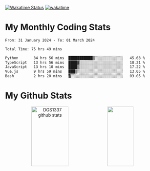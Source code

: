 [![Wakatime Status](https://github.com/noopurphalak/noopurphalak/workflows/wakatime-status-update/badge.svg)](https://github.com/noopurphalak/noopurphalak/actions/workflows/main.yml)
[![wakatime](https://wakatime.com/badge/user/80ace140-ef40-4fdd-b8ed-f3be3d2e1aea.svg)](https://wakatime.com/@80ace140-ef40-4fdd-b8ed-f3be3d2e1aea)

# My Monthly Coding Stats

<!--START_SECTION:waka-->

```txt
From: 31 January 2024 - To: 01 March 2024

Total Time: 75 hrs 49 mins

Python       34 hrs 56 mins  ███████████▒░░░░░░░░░░░░░   45.63 %
TypeScript   13 hrs 56 mins  ████▓░░░░░░░░░░░░░░░░░░░░   18.21 %
JavaScript   13 hrs 10 mins  ████▒░░░░░░░░░░░░░░░░░░░░   17.22 %
Vue.js       9 hrs 59 mins   ███▒░░░░░░░░░░░░░░░░░░░░░   13.05 %
Bash         2 hrs 20 mins   ▓░░░░░░░░░░░░░░░░░░░░░░░░   03.05 %
```

<!--END_SECTION:waka-->

# My Github Stats
<div style="text-align: center;">
  <img width="49%" height="195px" src="https://github-readme-stats-sigma-five.vercel.app/api?username=noopurphalak&show_icons=true&count_private=true&hide_border=true&title_color=ecf2f8&icon_color=0d1117&text_color=FFFFFF&bg_color=0d1117" alt="DGS1337 github stats" />
  <img width="41%" height="195px" src="https://github-readme-stats-sigma-five.vercel.app/api/top-langs/?username=noopurphalak&layout=compact&hide_border=true&title_color=ecf2f8&text_color=FFFFFF&bg_color=0d1117" />
</div>
